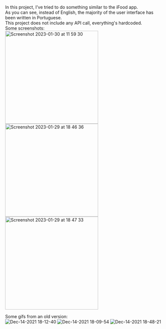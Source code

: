 In this project, I've tried to do something similar to the iFood app.<br>
As you can see, instead of English, the majority of the user interface has been written in Portuguese.<br>
This project does not include any API call, everything's hardcoded.<br>
Some screenshots:<br>
<img width="300" alt="Screenshot 2023-01-30 at 11 59 30" src="https://user-images.githubusercontent.com/68308481/215660467-e729c6c7-2eca-476d-9fdf-8f1e9d12ef26.png"><img width="300" alt="Screenshot 2023-01-29 at 18 46 36" src="https://user-images.githubusercontent.com/68308481/215660261-413a1ee4-2e12-4d70-a6a0-300875d0499b.png"><img width="300" alt="Screenshot 2023-01-29 at 18 47 33" src="https://user-images.githubusercontent.com/68308481/215660293-4b8dcf7c-f7a3-4e2e-96a0-eaaeab5d88f3.png"><br>

Some gifs from an old version:<br>
![Dec-14-2021 18-12-40](https://user-images.githubusercontent.com/68308481/146081949-56511db2-ada0-4ed8-9cac-703331a3baff.gif) 
![Dec-14-2021 18-09-54](https://user-images.githubusercontent.com/68308481/146082202-b003c5a4-41d4-4604-ad50-b7ed8a86d20d.gif) 
![Dec-14-2021 18-48-21](https://user-images.githubusercontent.com/68308481/146084862-e2f8f55b-a737-4d4e-9150-353eebf7366b.gif)
